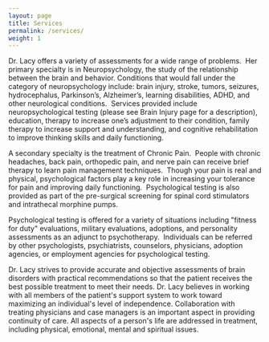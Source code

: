 ```yaml
---
layout: page
title: Services
permalink: /services/
weight: 1
---
```


Dr. Lacy offers a variety of assessments for a wide range of problems. 
Her primary specialty is in Neuropsychology, the study of the
relationship between the brain and behavior. Conditions that would
fall under the category of neuropsychology include: brain injury,
stroke, tumors, seizures, hydrocephalus, Parkinson’s, Alzheimer’s,
learning disabilities, ADHD, and other neurological conditions. 
Services provided include neuropsychological testing (please see Brain
Injury page for a description), education, therapy to increase one’s
adjustment to their condition, family therapy to increase support and
understanding, and cognitive rehabilitation to improve thinking skills
and daily functioning.

A secondary specialty is the treatment of Chronic Pain.  People with
chronic headaches, back pain, orthopedic pain, and nerve pain can
receive brief therapy to learn pain management techniques.  Though your pain
is real and physical, psychological factors play a key role in
increasing your tolerance for pain and improving daily functioning.  
Psychological testing is also provided as part of the pre-surgical screening 
for spinal cord stimulators and intrathecal morphine pumps.

Psychological testing is offered for a variety of situations including
"fitness for duty" evaluations, military evaluations, adoptions, and
personality assessments as an adjunct to psychotherapy.  Individuals can
be referred by other psychologists, psychiatrists, counselors,
physicians, adoption agencies, or employment agencies for
psychological testing.

Dr. Lacy strives to provide accurate and objective assessments of
brain disorders with practical recommendations so that the patient
receives the best possible treatment to meet their needs. Dr. Lacy
believes in working with all members of the patient's support system
to work toward maximizing an individual's level of independence. 
Collaboration with treating physicians and case managers
is an important aspect in providing continuity of care. All aspects of 
a person's life are addressed in treatment, including physical, emotional, mental
and spiritual issues.
